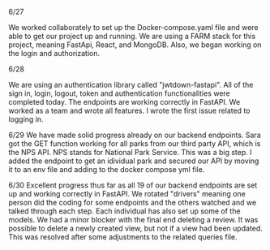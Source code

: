

6/27

We worked collaborately to set up the Docker-compose.yaml file and were able to get our project up and running. We are using a FARM stack for this project, meaning FastApi, React, and MongoDB. Also, we began working on the login and authorization.


6/28

We are using an authentication library called "jwtdown-fastapi". All of the sign in, login, logout, token and authentication functionalities were completed today. The endpoints are working correctly in FastAPI. We worked as a team and wrote all features. I wrote the first issue related to logging in.

6/29
We have made solid progress already on our backend endpoints. Sara got the GET function working for all parks from our third party API, which is the NPS API. NPS stands for National Park Service. This was a big step. I added the endpoint to get an idividual park and secured our API by moving it to
an env file and adding to the docker compose yml file.

6/30
Excellent progress thus far as all 19 of our backend endpoints are set up and working correctly in FastAPI. We rotated "drivers" meaning one person did the coding for some endpoints and the others watched and we talked through each step. Each individual has also set up some of the models. We had a minor blocker with the final end deleting a review. It was possible to delete a newly created view, but not if a view had been updated. This was resolved after some adjustments to the related queries file.
